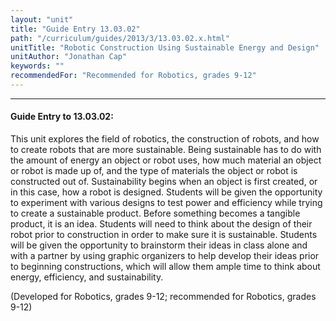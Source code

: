 ```yaml
---
layout: "unit"
title: "Guide Entry 13.03.02"
path: "/curriculum/guides/2013/3/13.03.02.x.html"
unitTitle: "Robotic Construction Using Sustainable Energy and Design"
unitAuthor: "Jonathan Cap"
keywords: ""
recommendedFor: "Recommended for Robotics, grades 9-12"
---
```

<body>
<hr/>
<h4>
Guide Entry to 13.03.02:
</h4>
<p>
This unit explores the field of robotics, the construction of robots, and how to create robots that are more sustainable. Being sustainable has to do with the amount of energy an object or robot uses, how much material an object or robot is made up of, and the type of materials the object or robot is constructed out of. Sustainability begins when an object is first created, or in this case, how a robot is designed. Students will be given the opportunity to experiment with various designs to test power and efficiency while trying to create a sustainable product. Before something becomes a tangible product, it is an idea. Students will need to think about the design of their robot prior to construction in order to make sure it is sustainable. Students will be given the opportunity to brainstorm their ideas in class alone and with a partner by using graphic organizers to help develop their ideas prior to beginning constructions, which will allow them ample time to think about energy, efficiency, and sustainability.
</p>
<p>
<b>
</b>
</p>
<p>
(Developed for Robotics, grades 9-12; recommended for Robotics, grades 9-12)
</p>
</body>